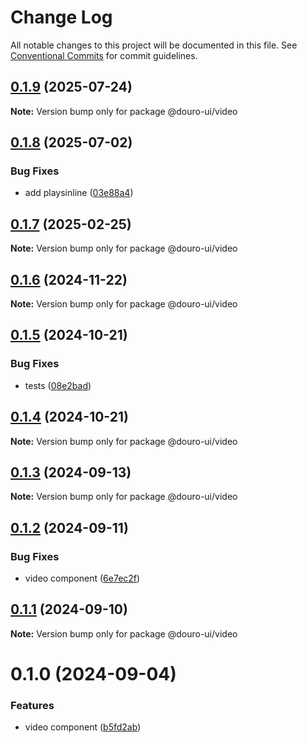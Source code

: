 # Change Log

All notable changes to this project will be documented in this file.
See [Conventional Commits](https://conventionalcommits.org) for commit guidelines.

## [0.1.9](https://github.com/Douro-ui/design-system/compare/@douro-ui/video@0.1.8...@douro-ui/video@0.1.9) (2025-07-24)

**Note:** Version bump only for package @douro-ui/video

## [0.1.8](https://github.com/Douro-ui/design-system/compare/@douro-ui/video@0.1.7...@douro-ui/video@0.1.8) (2025-07-02)

### Bug Fixes

- add playsinline ([03e88a4](https://github.com/Douro-ui/design-system/commit/03e88a4911ebfe6aa55e40cc74d233797a268160))

## [0.1.7](https://github.com/Douro-ui/design-system/compare/@douro-ui/video@0.1.6...@douro-ui/video@0.1.7) (2025-02-25)

**Note:** Version bump only for package @douro-ui/video

## [0.1.6](https://github.com/Douro-ui/design-system/compare/@douro-ui/video@0.1.5...@douro-ui/video@0.1.6) (2024-11-22)

**Note:** Version bump only for package @douro-ui/video

## [0.1.5](https://github.com/Douro-ui/design-system/compare/@douro-ui/video@0.1.4...@douro-ui/video@0.1.5) (2024-10-21)

### Bug Fixes

- tests ([08e2bad](https://github.com/Douro-ui/design-system/commit/08e2bad07fcebdf8f765123b5d145ed8b3b44fc7))

## [0.1.4](https://github.com/Douro-ui/design-system/compare/@douro-ui/video@0.1.3...@douro-ui/video@0.1.4) (2024-10-21)

**Note:** Version bump only for package @douro-ui/video

## [0.1.3](https://github.com/Douro-ui/design-system/compare/@douro-ui/video@0.1.2...@douro-ui/video@0.1.3) (2024-09-13)

**Note:** Version bump only for package @douro-ui/video

## [0.1.2](https://github.com/Douro-ui/design-system/compare/@douro-ui/video@0.1.1...@douro-ui/video@0.1.2) (2024-09-11)

### Bug Fixes

- video component ([6e7ec2f](https://github.com/Douro-ui/design-system/commit/6e7ec2f145ac2a46857f0be8a4a3a6c2a7fb0b75))

## [0.1.1](https://github.com/Douro-ui/design-system/compare/@douro-ui/video@0.1.0...@douro-ui/video@0.1.1) (2024-09-10)

**Note:** Version bump only for package @douro-ui/video

# 0.1.0 (2024-09-04)

### Features

- video component ([b5fd2ab](https://github.com/Douro-ui/design-system/commit/b5fd2ab43cb1ab652f8e4dfc69711ce694fa9229))
